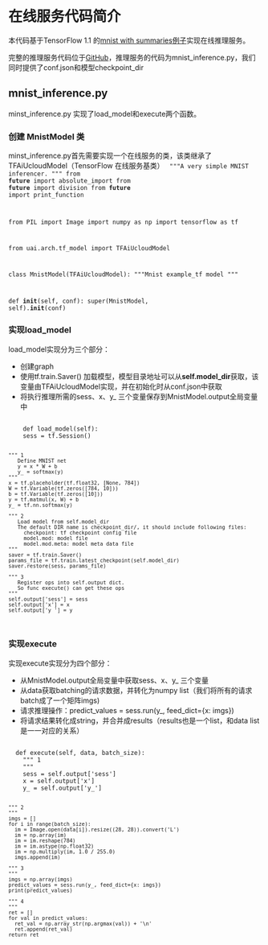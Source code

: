 

# 在线服务代码简介
本代码基于TensorFlow 1.1 的[mnist with summaries例子](https://github.com/tensorflow/tensorflow/blob/v1.1.0/tensorflow/examples/tutorials/mnist/mnist_with_summaries.py)实现在线推理服务。

完整的推理服务代码位于[GitHub](https://github.com/ucloud/uai-sdk/tree/master/examples/tensorflow/inference/mnist_1.1)，推理服务的代码为mnist\_inference.py，我们同时提供了conf.json和模型checkpoint\_dir

## mnist_inference.py
 minst\_inference.py 实现了load\_model和execute两个函数。

### 创建 MnistModel 类
minst\_inference.py首先需要实现一个在线服务的类，该类继承了TFAiUcloudModel（TensorFlow 在线服务基类）
<code>
"""A very simple MNIST inferencer.
"""
from __future__ import absolute_import
from __future__ import division
from __future__ import print_function


from PIL import Image
import numpy as np
import tensorflow as tf

from uai.arch.tf_model import TFAiUcloudModel

class MnistModel(TFAiUcloudModel):
  """Mnist example_tf model
  """

  def __init__(self, conf):
    super(MnistModel, self).__init__(conf)
</code>

### 实现load\_model
load\_model实现分为三个部分：

  * 创建graph
  * 使用tf.train.Saver() 加载模型，模型目录地址可以从**self.model\_dir**获取，该变量由TFAiUcloudModel实现，并在初始化时从conf.json中获取
  * 将执行推理所需的sess、x、y\_ 三个变量保存到MnistModel.output全局变量中
<code>
    def load_model(self):
    sess = tf.Session()

    """ 1
       Define MNIST net
       y = x * W + b
       y_ = softmax(y)
    """
    x = tf.placeholder(tf.float32, [None, 784])
    W = tf.Variable(tf.zeros([784, 10]))
    b = tf.Variable(tf.zeros([10]))
    y = tf.matmul(x, W) + b
    y_ = tf.nn.softmax(y)

    """ 2
       Load model from self.model_dir
       The default DIR name is checkpoint_dir/, it should include following files:
         checkpoint: tf checkpoint config file
         model.mod: model file
         model.mod.meta: model meta data file
    """
    saver = tf.train.Saver()
    params_file = tf.train.latest_checkpoint(self.model_dir)
    saver.restore(sess, params_file)

    """ 3
       Register ops into self.output dict.
       So func execute() can get these ops
    """
    self.output['sess'] = sess
    self.output['x'] = x
    self.output['y_'] = y_
</code>

### 实现execute
实现execute实现分为四个部分：

  * 从MnistModel.output全局变量中获取sess、x、y\_ 三个变量
  * 从data获取batching的请求数据，并转化为numpy list（我们将所有的请求batch成了一个矩阵imgs)
  * 请求推理操作：predict\_values = sess.run(y\_, feed_dict={x: imgs})
  * 将请求结果转化成string，并合并成results（results也是一个list，和data list是一一对应的关系）

<code>
  def execute(self, data, batch_size):
    """ 1
    """
    sess = self.output['sess']
    x = self.output['x']
    y_ = self.output['y_']

    """ 2
    """
    imgs = []
    for i in range(batch_size):
      im = Image.open(data[i]).resize((28, 28)).convert('L')
      im = np.array(im)
      im = im.reshape(784)
      im = im.astype(np.float32)
      im = np.multiply(im, 1.0 / 255.0)
      imgs.append(im)
    
    """ 3
    """
    imgs = np.array(imgs)
    predict_values = sess.run(y_, feed_dict={x: imgs})
    print(predict_values)
    
    """ 4
    """
    ret = []
    for val in predict_values:
      ret_val = np.array_str(np.argmax(val)) + '\n'
      ret.append(ret_val)
    return ret
</code>

